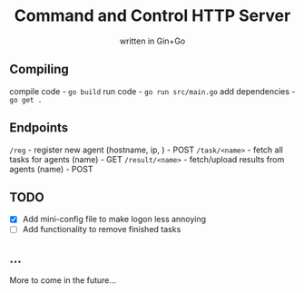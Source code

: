 <h1 align=center>Command and Control HTTP Server</h1> 
<p align=center>written in Gin+Go</p>

## Compiling

compile code - `go build`
run code - `go run src/main.go`
add dependencies - `go get .`

## Endpoints
`/reg` - register new agent (hostname, ip, ) - POST
`/task/<name>` - fetch all tasks for agents (name) - GET
`/result/<name>` - fetch/upload results from agents (name) - POST

## TODO

- [x] Add mini-config file to make logon less annoying
- [ ] Add functionality to remove finished tasks

## ...

More to come in the future...

